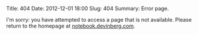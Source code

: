 Title: 404
Date: 2012-12-01 18:00
Slug: 404
Summary:  Error page.

I'm sorry: you have attempted to access a page that is not available.  Please return to the homepage at [notebook.devinberg.com](http://notebook.devinberg.com).


